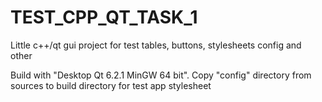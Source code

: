 # TEST_CPP_QT_TASK_1

Little c++/qt gui project for test tables, buttons, stylesheets config and other

Build with "Desktop Qt 6.2.1 MinGW 64 bit". Copy "config" directory from sources to build directory for test app stylesheet
